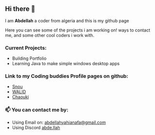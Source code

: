 ## Hi there 👋

I am **Abdellah** a coder from algeria and this is my github page

Here you can see some of the projects i am working on! ways to contact me, and some other cool coders i work with.

### Current Projects:

- Building Portfolio
- Learning Java to make simple windows desktop apps

### Link to my Coding buddies Profile pages on github:

- [Snou](https://github.com/snou88)
- [WALID](https://github.com/waliid17)
- [Chaouki](https://github.com/Chaouki01)

### 📫 You can contact me by:

- Using Email on: abdellahyahianafa@gmail.com
- Using Discord [abde.llah](https://discordapp.com/users/348146198965911554)

<!--
**iamAbdo/iamAbdo** is a ✨ _special_ ✨ repository because its `README.md` (this file) appears on your GitHub profile.

Here are some ideas to get you started:

this guy has a cool profile maiby get some ideas here future me https://github.com/tks18

- 🔭 I’m currently working on ...
- 🌱 I’m currently learning ...
- 👯 I’m looking to collaborate on ...
- 🤔 I’m looking for help with ...
- 💬 Ask me about ...
- 📫 How to reach me: ...
- 😄 Pronouns: ...
- ⚡ Fun fact: ...
-->
